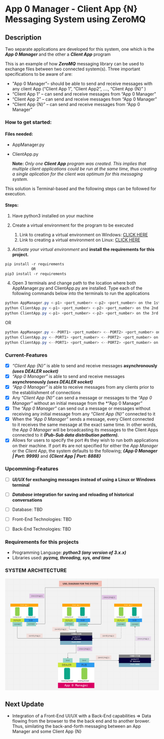 # App 0 Manager - Client App {N} Messaging System using ZeroMQ

## Description
Two separate applications are developed for this system, one which is the ***App 0 Manager*** and the other a ***Client App*** program

This is an example of how ***ZeroMQ*** messaging library can be used to exchange files between two connected system(s). Three important specifications to be aware of are:

* "App 0 Manager”– should be able to send and receive messages with any client App (“Client App 1”, “Client App2”, ...., “Client App {N}” )
* “Client App 1” – can send and receive messages from “App 0 Manager”
* “Client App 2” – can send and receive messages from “App 0 Manager”
* “Client App {N}” – can send and receive messages from “App 0 Manager”

### How to get started:
#### Files needed:
  * AppManager.py
  * ClientApp.py

      **Note:** *Only one **Client App** program was created. This implies that multiple client applications could be run at the same time, thus creating a single aplication for the client was optimum for this messaging system.*

  This solution is Terminal-based and the following steps can be followed for execution.

  #### Steps:
  1. Have python3 installed on your machine
  2. Create a virtual environment for the program to be executed
      1. Link to creating a virtual environment on Windows: [CLICK HERE](https://linuxhint.com/python-requirements-txt-file/ "Windows link")
      2. Link to creating a virtual environment on Linux: [CLICK HERE](https://mothergeo-py.readthedocs.io/en/latest/development/how-to/venv.html "Linux link")

  3. *Activate your virtual environment* and **install the requirements for this project.** 
  ```
  pip install -r requirements
              OR
  pip3 install -r requirements
  ```
  4. Open 3 terminals and change path to the location where both AppManager.py and ClientApp.py are installed. Type each of the following commands below into the terminals to run the applications
  ```powershell 
  python AppManager.py <-p1> <port_number> <-p2> <port_number> on the 1st terminal
  python ClientApp.py <-p1> <port_number> <-p2> <port_number> on the 2nd terminal
  python ClientApp.py <-p1> <port_number> <-p2> <port_number> on the 3rd terminal
  ```
  OR
  ```powershell 
  python AppManager.py <--PORT1> <port_number> <--PORT2> <port_number> on the 1st terminal
  python ClientApp.py <--PORT1> <port_number> <--PORT2> <port_number> on the 2nd terminal
  python ClientApp.py <--PORT1> <port_number> <--PORT2> <port_number> on the 3rd terminal
  ```



### Current-Features
- [x] *“Client App {N}”* is able to send and receive messages **asynchronously *(uses DEALER socket)***
- [x] *“App 0 Manager”* is able to send and receive messages __asynchronously *(uses DEALER socket)*__
- [x] *“App 0 Manager”* is able to receive messages from any clients prior to the establiishment of connections
- [x] Any *“Client App {N}”* can send a message or messages to the *“App 0 Manager”* without an initial message from the *“App 0 Manager”
- [x] The *“App 0 Manager”* can send out a message or messages without receiving any initial message from any *“Client App {N}”* connected to it
- [x] When the *“App 0 Manager”* sends a message, every Client connected to it receives the same message at the exact same time. In other words, the *App 0 Manager* will be broadcasting its messages to the Client Apps connected to it ***(Pub-Sub data distribution pattern).***
- [x] Allows for users to specify the port #s they wish to run both applications on their machine. If port #s are not specified for either the *App Manager* or the *Client App*, the system defaults to the following; ***{App 0 Manager | Port: 9999}*** and ***{Client App | Port: 8888}***

### Upcomming-Features
- [ ] ***UI/UX* for exchanging messages instead of using a Linux or Windows terminal**
- [ ] ***Database* integration for saving and reloading of historical conversations**
- [ ] Database: TBD
- [ ] Front-End Technologies: TBD 
- [ ] Back-End Technologies: TBD


### Requirements for this projects
  * Programming Language: ***python3 (any version of 3.x.x)***
  * Libraries used: ***pyzmq, threading, sys, and time***


### SYSTEM ARCHITECTURE
![SYSTEM ARCHITECTURE](UML_Diagram.PNG "UML screenshot")


## Next Update
* Integration of a Front-End UI/UX with a Back-End capabilities => Data flowing from the browser to the the back end and to another brower. Thus, similating the back-and-forth messaging between an App Manager and some Client App {N}